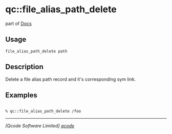 qc::file_alias_path_delete
===============

part of [Docs](../index.md)

Usage
-----
`file_alias_path_delete path`

Description
-----------
Delete a file alias path record and it's corresponding sym link.

Examples
--------
```tcl

% qc::file_alias_path_delete /foo


```

----------------------------------
*[Qcode Software Limited] [qcode]*

[qcode]: http://www.qcode.co.uk "Qcode Software"
